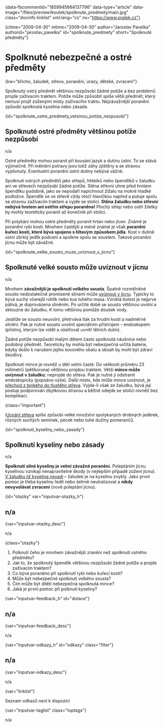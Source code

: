 
{data-fbcommentid="1859945664137796" data-type="article" data-image="/files/preview/koutek/spolknute_predmety/main.jpg" class="docinfo linklist" xml:lang="cs" ns="https://www.pralek.cz"}

{ctime="2009-04-30" mtime="2009-04-30" author="Jaroslav Pavelka" authorid="jaroslav\_pavelka" id="spolknute\_predmety" short="Spolknuté předměty"}

# Spolknuté nebezpečné a ostré předměty

<!-- generated attribute kw by user_udpatekw.sh on 2020-02-26, do not edit -->

{kw="břicho, žaludek, střevo, poranění, úrazy, dětské, zvracení"}

Spolknutý ostrý předmět většinou nezpůsobí žádné potíže a bez problémů projde zažívacím traktem. Potíže může způsobit spíše větší předmět, který nemusí projít zúženými místy zažívacího traktu. Nejzávažnější poranění způsobí spolknutá kyselina nebo zásada.

{id="spolknute\_ostre\_predmety\_vetsinou\_potize_nezpusobi"}

## Spolknuté ostré předměty většinou potíže nezpůsobí

n/a

Ostré předměty mohou poranit při kousání jazyk a dutinu ústní. To se stává výjimečně. Při mělnění potravy jsou totiž záhy zjištěny a se stravou vyplivnuty. Eventuelní poranění ústní dutiny nebývá vážné.

Spolknutí ostrých předmětů jako střepů, hřebíků nebo špendlíků v žaludku ani ve střevech nezpůsobí žádné potíže. Stěna střevní uhne před hrotem špendlíku podobně, jako se nepodaří napíchnout žížalu na mokré hladké podložce. Špendlík se ve střevě vždy otočí hlavičkou napřed a putuje spolu se stravou zažívacím traktem a vyjde se stolicí. **Stěna žaludku nebo střevní nebývá hrotem ani ostřím střepu poraněna!** Plochý střep nebo ostří žiletky by mohly teoreticky poranit až konečník při stolici.

Při polykání mohou ostré předměty poranit hrtan nebo jícen. Známé je poranění rybí kostí. Mnohem častější a méně známé je však **poranění kuřecí kostí, které bývá spojeno s hltavým způsobem jídla**. Kost v dutině ústní zbrklý jedlík podcení a spolkne spolu se soustem. Takové poranění jícnu může být závažné.

{id="spolknute\_velke\_sousto\_muze\_uviznout\_v\_jicnu"}

## Spolknuté velké sousto může uvíznout v jícnu

n/a

Mnohem **závažnější je spolknutí velkého sousta**. Špatně rozmělněné sousto nedostatečně promísené slinami může [uvíznout v jícnu][1]. Typicky to bývá suchý včerejší rohlík nebo kus tuhého masa. Vzniklá bolest je nejprve pálivá, je doprovázena sliněním. Po určité době se sousto většinou uvolní a sklouzne do žaludku. K tomu většinou pomůže doušek vody.

Jestliže se sousto neuvolní, přetrvává tlak za hrudní kostí a nadměrné slinění. Pak je nutné sousto uvolnit speciálním přístrojem – endoskopem (přístroj, kterým lze vidět a ošetřovat uvnitř tělních dutin).

Žádné potíže nezpůsobí malým dětem často spolknutá náušnice nebo podobný předmět. Teoreticky by mohla být nebezpečná určitá baterie, kdyby došlo k narušení jejího kovového obalu a obsah by mohl být zdraví škodlivý.

Spolknutí mince je rovněž u dětí velmi časté. Do velikosti průměru 23 milimetrů (pětikoruna) většinou projdou traktem. Větší **mince může uvíznout v žaludku**; neprojde do střeva. Pak je nutné ji odstranit endoskopicky (popsáno výše). Další místo, kde může mince uvíznout, je [přechod z tenkého do tlustého střeva][1]. Vyjde-li však ze žaludku, bývá její postup podporován zbytkovou stravou a běžně odejde se stolicí rovněž bez komplikací.

{class="important"}

<span class="fas fa-exclamation-triangle">i</span>[Ucpání střeva][2] spíše způsobí velké množství spolykaných drobných jadérek, různých suchých semínek, pecek nebo tuhé dužiny pomerančů.

{id="spolknuti\_kyseliny\_nebo_zasady"}

## Spolknutí kyseliny nebo zásady

n/a

**Spolknutí silné kyseliny je velmi závažné poranění.** Poleptáním jícnu kyselinou vznikají nenapravitelné škody (v nejlepším případě zúžení jícnu). [V žaludku již kyselina nevadí][1] – žaludek je na kyselinu zvyklý. Jako první pomoc je třeba kyselinu ředit nebo šetrně neutralizovat a **nikdy nevyvolávat zvracení** (nové poleptání jícnu).

{id="otazky" var="inputvar-otazky_h"}

## n/a

{var="inputvar-otazky_desc"}

n/a

{class="otazky"}

  1. Polknutí čeho je mnohem závažnější zranění než spolknutí ostrého předmětu?
  2. Jak to, že spolknutý špendlík většinou nezpůsobí žádné potíže a projde zažívacím traktem?
  3. Co bývá poraněno při spolknutí rybí nebo kuřecí kosti?
  4. Může být nebezpečné spolknutí velkého sousta?
  5. Čím může být dítěti nebezpečná spolknutá mince?
  6. Jaká je první pomoc při polknutí kyseliny?

{var="inputvar-feedback_h" id="dotace"}

## n/a

{var="inputvar-feedback_desc"}

n/a

{var="inputvar-odkazy_h" id="odkazy" class="filter"}

## n/a

{var="inputvar-odkazy_desc"}

n/a

{var="linklist"}

Seznam odkazů není k dispozici

{var="inputvar-taglist" class="toptags"}

n/a

 [1]: stravovaci_navyky
 [2]: strevni_nepruchodnost


